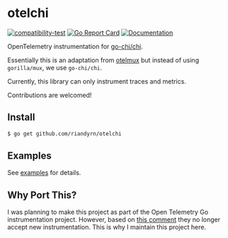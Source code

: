 # otelchi

[![compatibility-test](https://github.com/riandyrn/otelchi/actions/workflows/compatibility-test.yaml/badge.svg)](https://github.com/riandyrn/otelchi/actions/workflows/compatibility-test.yaml)
[![Go Report Card](https://goreportcard.com/badge/github.com/riandyrn/otelchi)](https://goreportcard.com/report/github.com/riandyrn/otelchi)
[![Documentation](https://godoc.org/github.com/riandyrn/otelchi?status.svg)](https://pkg.go.dev/mod/github.com/riandyrn/otelchi)

OpenTelemetry instrumentation for [go-chi/chi](https://github.com/go-chi/chi).

Essentially this is an adaptation from [otelmux](https://github.com/open-telemetry/opentelemetry-go-contrib/tree/main/instrumentation/github.com/gorilla/mux/otelmux) but instead of using `gorilla/mux`, we use `go-chi/chi`.

Currently, this library can only instrument traces and metrics.

Contributions are welcomed!

## Install

```bash
$ go get github.com/riandyrn/otelchi
```

## Examples

See [examples](./examples) for details.

## Why Port This?

I was planning to make this project as part of the Open Telemetry Go instrumentation project. However, based on [this comment](https://github.com/open-telemetry/opentelemetry-go-contrib/pull/986#issuecomment-941280855) they no longer accept new instrumentation. This is why I maintain this project here.
